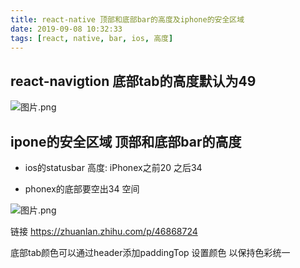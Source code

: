 ```yaml
---
title: react-native 顶部和底部bar的高度及iphone的安全区域
date: 2019-09-08 10:32:33
tags: [react, native, bar, ios, 高度]
---
```


## react-navigtion 底部tab的高度默认为49

![图片.png](https://cdn.nlark.com/yuque/0/2019/png/206259/1567665396681-7bea1971-3b04-45ca-99ed-555d37c92867.png)

## ipone的安全区域 顶部和底部bar的高度

- ios的statusbar 高度: iPhonex之前20 之后34

- phonex的底部要空出34 空间

![图片.png](https://cdn.nlark.com/yuque/0/2019/png/206259/1567665500973-9447345e-80ec-47b4-8623-0f93277e536f.png)

链接 https://zhuanlan.zhihu.com/p/46868724



底部tab颜色可以通过header添加paddingTop 设置颜色 以保持色彩统一